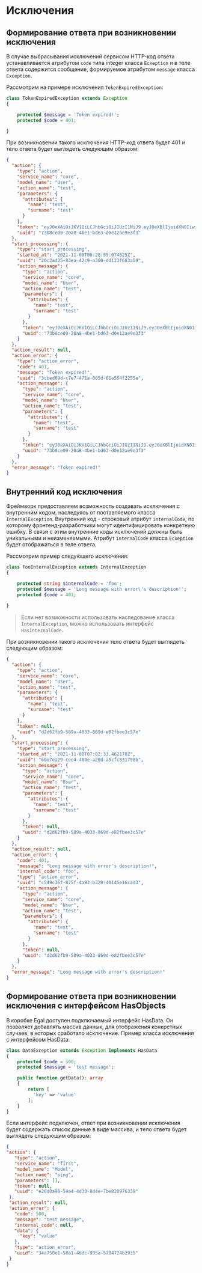 # Исключения

## Формирование ответа при возникновении исключения

В случае выбрасывания исключений сервисом HTTP-код ответа устанавливается атрибутом `code` типа integer класса `Ecxeption` и в теле ответа
содержится сообщение, формируемое атрибутом `message` класса `Exception`. 

Рассмотрим на примере исключения `TokenExpiredException`:
```php
class TokenExpiredException extends Exception
{

    protected $message = 'Token expired!';
    protected $code = 401;

}
```
При возникновении такого исключения HTTP-код ответа будет 401 и тело ответа будет выглядеть следующим образом:
```json
{
  "action": {
    "type": "action",
    "service_name": "core",
    "model_name": "User",
    "action_name": "test",
    "parameters": {
      "attributes": {
        "name": "test",
        "surname": "test"
      }
    },
    "token": "eyJ0eXAiOiJKV1QiLCJhbGciOiJIUzI1NiJ9.eyJ0eXBlIjoidXN0IiwiYXV0aF9pbmZvcm1hdGlvbiI6eyJpZCI6ImNhN2YxMmQxLTk3YTItNGM1OS04OTJiLWUzMTUyNWMxZTQyMiIsImVtYWlsIjoiaXZhbkBtYWlsLnJ1IiwiY3JlYXRlZF9hdCI6IjIwMjEtMTEtMDhUMDQ6NDc6MzQuMDAwMDAwWiIsInVwZGF0ZWRfYXQiOiIyMDIxLTExLTA4VDA0OjQ3OjM0LjAwMDAwMFoiLCJhdXRoX2lkZW50aWZpY2F0aW9uIjoiY2E3ZjEyZDEtOTdhMi00YzU5LTg5MmItZTMxNTI1YzFlNDIyIiwicm9sZXMiOltdLCJwZXJtaXNzaW9ucyI6W119LCJhbGl2ZV91bnRpbCI6IjIwMjEtMTEtMDhUMDU6MTk6MjEuNjY5MDQwWiJ9.damKsf-fZLJu4nNryA-n7_fDKSqMCGVZMREEuEHTGw4",
    "uuid": "73b8ce09-20a8-4be1-bd63-d0e12ae9e3f3"
  },
  "start_processing": {
    "type": "start_processing",
    "started_at": "2021-11-08T06:28:55.074825Z",
    "uuid": "20c2a425-83ea-42c9-a300-dd123f683a59",
    "action_message": {
      "type": "action",
      "service_name": "core",
      "model_name": "User",
      "action_name": "test",
      "parameters": {
        "attributes": {
          "name": "test",
          "surname": "test"
        }
      },
      "token": "eyJ0eXAiOiJKV1QiLCJhbGciOiJIUzI1NiJ9.eyJ0eXBlIjoidXN0IiwiYXV0aF9pbmZvcm1hdGlvbiI6eyJpZCI6ImNhN2YxMmQxLTk3YTItNGM1OS04OTJiLWUzMTUyNWMxZTQyMiIsImVtYWlsIjoiaXZhbkBtYWlsLnJ1IiwiY3JlYXRlZF9hdCI6IjIwMjEtMTEtMDhUMDQ6NDc6MzQuMDAwMDAwWiIsInVwZGF0ZWRfYXQiOiIyMDIxLTExLTA4VDA0OjQ3OjM0LjAwMDAwMFoiLCJhdXRoX2lkZW50aWZpY2F0aW9uIjoiY2E3ZjEyZDEtOTdhMi00YzU5LTg5MmItZTMxNTI1YzFlNDIyIiwicm9sZXMiOltdLCJwZXJtaXNzaW9ucyI6W119LCJhbGl2ZV91bnRpbCI6IjIwMjEtMTEtMDhUMDU6MTk6MjEuNjY5MDQwWiJ9.damKsf-fZLJu4nNryA-n7_fDKSqMCGVZMREEuEHTGw4",
      "uuid": "73b8ce09-20a8-4be1-bd63-d0e12ae9e3f3"
    }
  },
  "action_result": null,
  "action_error": {
    "type": "action_error",
    "code": 401,
    "message": "Token expired!",
    "uuid": "3cbed69d-c7e7-471a-805d-61a554f2255e",
    "action_message": {
      "type": "action",
      "service_name": "core",
      "model_name": "User",
      "action_name": "test",
      "parameters": {
        "attributes": {
          "name": "test",
          "surname": "test"
        }
      },
      "token": "eyJ0eXAiOiJKV1QiLCJhbGciOiJIUzI1NiJ9.eyJ0eXBlIjoidXN0IiwiYXV0aF9pbmZvcm1hdGlvbiI6eyJpZCI6ImNhN2YxMmQxLTk3YTItNGM1OS04OTJiLWUzMTUyNWMxZTQyMiIsImVtYWlsIjoiaXZhbkBtYWlsLnJ1IiwiY3JlYXRlZF9hdCI6IjIwMjEtMTEtMDhUMDQ6NDc6MzQuMDAwMDAwWiIsInVwZGF0ZWRfYXQiOiIyMDIxLTExLTA4VDA0OjQ3OjM0LjAwMDAwMFoiLCJhdXRoX2lkZW50aWZpY2F0aW9uIjoiY2E3ZjEyZDEtOTdhMi00YzU5LTg5MmItZTMxNTI1YzFlNDIyIiwicm9sZXMiOltdLCJwZXJtaXNzaW9ucyI6W119LCJhbGl2ZV91bnRpbCI6IjIwMjEtMTEtMDhUMDU6MTk6MjEuNjY5MDQwWiJ9.damKsf-fZLJu4nNryA-n7_fDKSqMCGVZMREEuEHTGw4",
      "uuid": "73b8ce09-20a8-4be1-bd63-d0e12ae9e3f3"
    }
  },
  "error_message": "Token expired!"
}
```
## Внутренний код исключения

Фреймворк предоставляем возможность создавать исключения с внутренним кодом, наследуясь от поставляемого класса `InternalException`.
Внутренний код - строковый атрибут `internalCode`, по которому фронтенд-разработчики могут идентифицировать конкретную ошибку. В связи с этим
внутренние коды исключений должны быть уникальными и неизменяемыми. Атрибут `internalCode`  класса `Ecxeption` будет отображаться в теле ответа.

Рассмотрим пример следующего исключения:

```php
class FooInternalException extends InternalException
{

    protected string $internalCode = 'foo';
    protected $message = 'Long message with error\'s description!';
    protected $code = 401;
    
}
```
>
> Если нет возможности использовать наследование класса `InternalException`, можно использовать интерфейс `HasInternalCode`.

При возникновении такого исключения тело ответа будет выглядеть следующим образом:
```json
{
  "action": {
    "type": "action",
    "service_name": "core",
    "model_name": "User",
    "action_name": "test",
    "parameters": {
      "attributes": {
        "name": "test",
        "surname": "test"
      }
    },
    "token": null,
    "uuid": "d2d62fb9-589a-4033-869d-e82fbee3c57e"
  },
  "start_processing": {
    "type": "start_processing",
    "started_at": "2021-11-08T07:02:33.462170Z",
    "uuid": "60e7ea29-cee4-400e-a20d-a5cfc831790b",
    "action_message": {
      "type": "action",
      "service_name": "core",
      "model_name": "User",
      "action_name": "test",
      "parameters": {
        "attributes": {
          "name": "test",
          "surname": "test"
        }
      },
      "token": null,
      "uuid": "d2d62fb9-589a-4033-869d-e82fbee3c57e"
    }
  },
  "action_result": null,
  "action_error": {
    "code": 401,
    "message": "Long message with error's description!",
    "internal_code": "foo",
    "type": "action_error",
    "uuid": "c549c36f-875f-4a93-b328-40145e16cad3",
    "action_message": {
      "type": "action",
      "service_name": "core",
      "model_name": "User",
      "action_name": "test",
      "parameters": {
        "attributes": {
          "name": "test",
          "surname": "test"
        }
      },
      "token": null,
      "uuid": "d2d62fb9-589a-4033-869d-e82fbee3c57e"
    }
  },
  "error_message": "Long message with error's description!"
}
```

## Формирование ответа при возникновении исключения с интерфейсом HasObjects
В коробке Egal доступен подключаемый интерфейс HasData. Он позволяет добавлять массив данных, для отображения конкретных случаев, в которых сработало исключение.
Пример класса исключения с интерфейсом HasData:
```php
class DataException extends Exception implements HasData
{
    protected $code = 500;
    protected $message = 'test message';

    public function getData(): array
    {
        return [
          'key' => 'value'
        ];
    }
}
```

Если интерфейс подключен, ответ при возникновении исключения будет содержать список данные в виде массива, и тело ответа будет выглядеть следующим образом:
 ```json
{
 "action": {
    "type": "action",
    "service_name": "first",
    "model_name": "Model",
    "action_name": "ping",
    "parameters": [],
    "token": null,
    "uuid": "e26d0a98-54a4-4d30-8d4e-7be820976338"
  },
  "action_result": null,
  "action_error": {
    "code": 500,
    "message": "test message",
    "internal_code": null,
    "data": {
      "key": "value"
    },
    "type": "action_error",
    "uuid": "34a750e1-58a1-46dc-895a-5784724b2935"
  }
}
```
